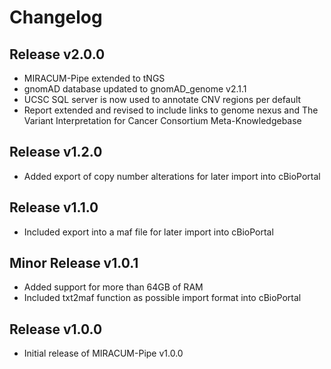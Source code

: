 # Changelog

## Release v2.0.0

* MIRACUM-Pipe extended to tNGS
* gnomAD database updated to gnomAD_genome v2.1.1
* UCSC SQL server is now used to annotate CNV regions per default
* Report extended and revised to include links to genome nexus and The Variant Interpretation for Cancer Consortium Meta-Knowledgebase

## Release v1.2.0

* Added export of copy number alterations for later import into cBioPortal

## Release v1.1.0

* Included export into a maf file for later import into cBioPortal

## Minor Release v1.0.1

* Added support for more than 64GB of RAM
* Included txt2maf function as possible import format into cBioPortal

## Release v1.0.0

* Initial release of MIRACUM-Pipe v1.0.0
